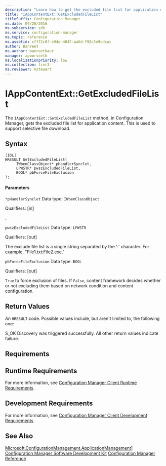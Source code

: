 ```yaml
---
description: "Learn how to get the excluded file list for application content used to support selective file download with IAppContentExt::GetExcludedFileList method."
title: "IAppContentExt::GetExcludedFileList"
titleSuffix: Configuration Manager
ms.date: 09/20/2016
ms.subservice: sdk
ms.service: configuration-manager
ms.topic: reference
ms.assetid: cff72c0f-e94e-4047-aa6d-f92c5e9cdcac
author: Banreet
ms.author: banreetkaur
manager: apoorvseth
ms.localizationpriority: low
ms.collection: tier3
ms.reviewer: mstewart
---
```

# IAppContentExt::GetExcludedFileList
The `IAppContentExt::GetExcludedFileList` method, in Configuration Manager, gets the excluded file list for application content. This is used to support selective file download.

## Syntax

```
[IDL]
HRESULT GetExcludedFileList(
     IWbemClassObject* pHandlerSynclet,
     LPWSTR* pwszExcludedFileList,
     BOOL* pbForceFileExclusion
);
```

#### Parameters
 `*pHandlerSynclet`
 Data type: `IWbemClassObject`

 Qualifiers: [in]

 .

 `pwszExcludedFileList`
 Data type: `LPWSTR`

 Qualifiers: [out]

 The exclude file list is a single string separated by the ':' character. For example, "File1.txt:File2.exe."

 `pbForceFileExclusion`
 Data type: `BOOL`

 Qualifiers: [out]

 `True` to force exclusion of files. If `False`, content framework decides whether or not excluding them based on network condition and content configuration.

## Return Values
 An `HRESULT` code. Possible values include, but aren't limited to, the following one:

 S_OK
 Discovery was triggered successfully. All other return values indicate failure.

## Requirements

## Runtime Requirements
 For more information, see [Configuration Manager Client Runtime Requirements](../../../../../develop/core/reqs/client-runtime-requirements.md).

## Development Requirements
 For more information, see [Configuration Manager Client Development Requirements](../../../../../develop/core/reqs/client-development-requirements.md).

## See Also
 [Microsoft.ConfigurationManagement.ApplicationManagement](/previous-versions/)]
 [Configuration Manager Software Development Kit](../../../../../develop/core/misc/system-center-configuration-manager-sdk.md)
 [Configuration Manager Reference](../../../../../develop/reference/configuration-manager-reference.md)
